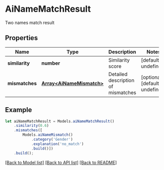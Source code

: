 # AiNameMatchResult

Two names match result             

## Properties
Name | Type | Description | Notes
---- | ---- | ----------- | -----
**similarity** | **number** | Similarity score              | [default to undefined]
**mismatches** | [**Array&lt;AiNameMismatch&gt;**](AiNameMismatch.md) | Detailed description of mismatches              | [optional] [default to undefined]


## Example
```typescript
let aiNameMatchResult = Models.aiNameMatchResult()
    .similarity(0.6)
    .mismatches([
        Models.aiNameMismatch()
            .category('Gender')
            .explanation('no_match')
            .build()])
    .build();
```


[[Back to Model list]](README.md#documentation-for-models) [[Back to API list]](README.md#documentation-for-api-endpoints) [[Back to README]](README.md)
